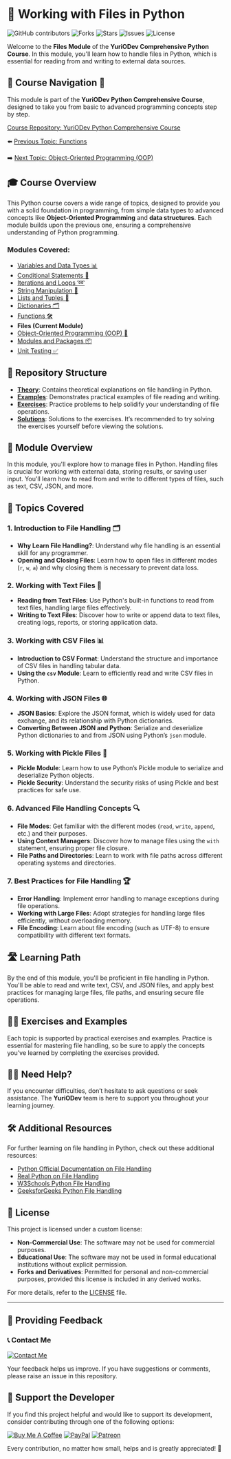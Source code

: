 # 📘 Working with Files in Python

![GitHub contributors](https://img.shields.io/github/contributors/YurioDev/python-yuriodev-08-files-in-python?style=for-the-badge)
![Forks](https://img.shields.io/github/forks/YurioDev/python-yuriodev-08-files-in-python?style=for-the-badge)
![Stars](https://img.shields.io/github/stars/YurioDev/python-yuriodev-08-files-in-python?style=for-the-badge)
![Issues](https://img.shields.io/github/issues/YurioDev/python-yuriodev-08-files-in-python?style=for-the-badge)
![License](https://img.shields.io/github/license/YurioDev/python-yuriodev-08-files-in-python?style=for-the-badge)

Welcome to the **Files Module** of the **YuriODev Comprehensive Python Course**. In this module, you'll learn how to handle files in Python, which is essential for reading from and writing to external data sources.

## 🌟 Course Navigation 🧭

This module is part of the **YuriODev Python Comprehensive Course**, designed to take you from basic to advanced programming concepts step by step.

[Course Repository: YuriODev Python Comprehensive Course](https://github.com/YurioDev/Python-Course)

⬅️ [Previous Topic: Functions](https://github.com/YurioDev/python-yuriodev-07-functions-in-python/blob/main/README.md)  
  
➡️ [Next Topic: Object-Oriented Programming (OOP)](https://github.com/YurioDev/python-yuriodev-09-oop/blob/main/README.md)

## 🎓 Course Overview

This Python course covers a wide range of topics, designed to provide you with a solid foundation in programming, from simple data types to advanced concepts like **Object-Oriented Programming** and **data structures**. Each module builds upon the previous one, ensuring a comprehensive understanding of Python programming.

### Modules Covered:
- [Variables and Data Types 📊](https://github.com/YurioDev/python-yuriodev-01-simple-data-types/blob/main/README.md) 
- [Conditional Statements 🔀](https://github.com/YurioDev/python-yuriodev-02-simple-conditional-statements/blob/main/README.md)
- [Iterations and Loops ➿](https://github.com/YurioDev/python-yuriodev-03-iterations-and-loops/blob/main/README.md)
- [String Manipulation 🧵](https://github.com/YurioDev/python-yuriodev-04-string-manipulation/blob/main/README.md)
- [Lists and Tuples 📝](https://github.com/YurioDev/python-yuriodev-05-lists-in-python/blob/main/README.md)
- [Dictionaries 🗂](https://github.com/YurioDev/python-yuriodev-06-mastering-dictionaries/blob/main/README.md)
- [Functions 🛠](https://github.com/YurioDev/python-yuriodev-07-functions-in-python/blob/main/README.md)
- **Files (Current Module)**
- [Object-Oriented Programming (OOP) 🤖](https://github.com/YurioDev/python-yuriodev-09-oop/blob/main/README.md)
- [Modules and Packages 📦](https://github.com/YurioDev/python-yuriodev-10-modules-and-packages/blob/main/README.md)
- [Unit Testing ✅](https://github.com/YurioDev/python-yuriodev-11-unit-testing/blob/main/README.md)

## 📂 Repository Structure

- **[Theory](./theory)**: Contains theoretical explanations on file handling in Python.
- **[Examples](./examples)**: Demonstrates practical examples of file reading and writing.
- **[Exercises](./exercises)**: Practice problems to help solidify your understanding of file operations.
- **[Solutions](./solutions)**: Solutions to the exercises. It’s recommended to try solving the exercises yourself before viewing the solutions.

## 📝 Module Overview

In this module, you'll explore how to manage files in Python. Handling files is crucial for working with external data, storing results, or saving user input. You'll learn how to read from and write to different types of files, such as text, CSV, JSON, and more.

## 🧩 Topics Covered

### 1. Introduction to File Handling 🗂️
- **Why Learn File Handling?**: Understand why file handling is an essential skill for any programmer.
- **Opening and Closing Files**: Learn how to open files in different modes (`r`, `w`, `a`) and why closing them is necessary to prevent data loss.

### 2. Working with Text Files 📄
- **Reading from Text Files**: Use Python's built-in functions to read from text files, handling large files effectively.
- **Writing to Text Files**: Discover how to write or append data to text files, creating logs, reports, or storing application data.

### 3. Working with CSV Files 📊
- **Introduction to CSV Format**: Understand the structure and importance of CSV files in handling tabular data.
- **Using the `csv` Module**: Learn to efficiently read and write CSV files in Python.

### 4. Working with JSON Files 🌐
- **JSON Basics**: Explore the JSON format, which is widely used for data exchange, and its relationship with Python dictionaries.
- **Converting Between JSON and Python**: Serialize and deserialize Python dictionaries to and from JSON using Python’s `json` module.

### 5. Working with Pickle Files 🥒
- **Pickle Module**: Learn how to use Python’s Pickle module to serialize and deserialize Python objects.
- **Pickle Security**: Understand the security risks of using Pickle and best practices for safe use.

### 6. Advanced File Handling Concepts 🔍
- **File Modes**: Get familiar with the different modes (`read`, `write`, `append`, etc.) and their purposes.
- **Using Context Managers**: Discover how to manage files using the `with` statement, ensuring proper file closure.
- **File Paths and Directories**: Learn to work with file paths across different operating systems and directories.

### 7. Best Practices for File Handling 🏆
- **Error Handling**: Implement error handling to manage exceptions during file operations.
- **Working with Large Files**: Adopt strategies for handling large files efficiently, without overloading memory.
- **File Encoding**: Learn about file encoding (such as UTF-8) to ensure compatibility with different text formats.

## 🛣️ Learning Path

By the end of this module, you'll be proficient in file handling in Python. You'll be able to read and write text, CSV, and JSON files, and apply best practices for managing large files, file paths, and ensuring secure file operations.

## 🏋️‍♂️ Exercises and Examples

Each topic is supported by practical exercises and examples. Practice is essential for mastering file handling, so be sure to apply the concepts you’ve learned by completing the exercises provided.

## 🙋‍♂️ Need Help?

If you encounter difficulties, don’t hesitate to ask questions or seek assistance. The **YuriODev** team is here to support you throughout your learning journey.

## 🛠 Additional Resources

For further learning on file handling in Python, check out these additional resources:

- [Python Official Documentation on File Handling](https://docs.python.org/3/tutorial/inputoutput.html)
- [Real Python on File Handling](https://realpython.com/read-write-files-python/)
- [W3Schools Python File Handling](https://www.w3schools.com/python/python_file_handling.asp)
- [GeeksforGeeks Python File Handling](https://www.geeksforgeeks.org/file-handling-python/)

## 📢 License

This project is licensed under a custom license:

- **Non-Commercial Use**: The software may not be used for commercial purposes.
- **Educational Use**: The software may not be used in formal educational institutions without explicit permission.
- **Forks and Derivatives**: Permitted for personal and non-commercial purposes, provided this license is included in any derived works.

For more details, refer to the [LICENSE](./LICENSE) file.

---

## 📢 Providing Feedback

### 📞 Contact Me

[![Contact Me](https://img.shields.io/badge/Contact-Me-blue?style=for-the-badge)](mailto:contact@yuriodev.co.uk)

Your feedback helps us improve. If you have suggestions or comments, please raise an issue in this repository.


## 💖 Support the Developer

If you find this project helpful and would like to support its development, consider contributing through one of the following options:

[![Buy Me A Coffee](https://img.shields.io/badge/-Buy%20Me%20a%20Coffee-orange?style=for-the-badge&logo=buy-me-a-coffee)](https://www.buymeacoffee.com/yuriodev)
[![PayPal](https://img.shields.io/badge/Donate-PayPal-blue?style=for-the-badge&logo=paypal)](https://paypal.me/yuriodev)
[![Patreon](https://img.shields.io/badge/Support-Patreon-red?style=for-the-badge&logo=patreon)](https://www.patreon.com/YuriODev)

Every contribution, no matter how small, helps and is greatly appreciated! 🙏
